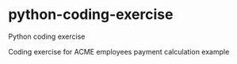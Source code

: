 # python-coding-exercise
Python coding exercise

Coding exercise for ACME employees payment calculation example